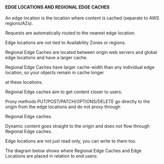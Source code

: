 #### EDGE LOCATIONS AND REGIONAL EDGE CACHES

An edge location is the location where content is cached (separate to AWS
regions/AZs).

Requests are automatically routed to the nearest edge location.

Edge locations are not tied to Availability Zones or regions.

Regional Edge Caches are located between origin web servers and global edge
locations and have a larger cache.

Regional Edge Caches have larger cache-width than any individual edge location,
so your objects remain in cache longer

at these locations.

Regional Edge caches aim to get content closer to users.

Proxy methods PUT/POST/PATCH/OPTIONS/DELETE go directly to the origin from the
edge locations and do not proxy through

Regional Edge caches.

Dynamic content goes straight to the origin and does not flow through Regional
Edge caches.

Edge locations are not just read only, you can write to them too.

The diagram below shows where Regional Edge Caches and Edge Locations are placed
in relation to end users:

